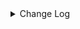 <details><summary> Change Log </summary>

| Change | Commit | Version |
| --- | --- | --- |
|fix code style|https://github.com/apache/seatunnel/commit/d62342aa5| dev |
|[maven-release-plugin] prepare for next development iteration|https://github.com/apache/seatunnel/commit/dca66b78d| dev |
|[maven-release-plugin] prepare release 2.3.10|https://github.com/apache/seatunnel/commit/5c8a4c03d|2.3.10|
|[Fix] Fix error log name for SourceSplitEnumerator implements class (#8817)|https://github.com/apache/seatunnel/commit/55ed90eca|2.3.10|
|[Improve] restruct connector common options (#8634)|https://github.com/apache/seatunnel/commit/f3499a6ee|2.3.10|
|[improve] update amazondynamodb connector (#8601)|https://github.com/apache/seatunnel/commit/a69efca0f|2.3.10|
|[Feature][Restapi] Allow metrics information to be associated to logical plan nodes (#7786)|https://github.com/apache/seatunnel/commit/6b7c53d03|2.3.9|
|[Feature][Doris] Add Doris type converter (#6354)|https://github.com/apache/seatunnel/commit/518999184|2.3.6|
|[Feature][Core] Upgrade flink source translation (#5100)|https://github.com/apache/seatunnel/commit/5aabb14a9|2.3.4|
|[Improve][Common] Introduce new error define rule (#5793)|https://github.com/apache/seatunnel/commit/9d1b2582b|2.3.4|
|[Improve] Code clean for AmazonDynamoDB connector (#5791)|https://github.com/apache/seatunnel/commit/a17dd7afc|2.3.4|
|[Improve] Remove use `SeaTunnelSink::getConsumedType` method and mark it as deprecated (#5755)|https://github.com/apache/seatunnel/commit/8de740810|2.3.4|
|[connector-v2] add amazondynamicdb source split (#5275)|https://github.com/apache/seatunnel/commit/740c14422|2.3.4|
|Support config column/primaryKey/constraintKey in schema (#5564)|https://github.com/apache/seatunnel/commit/eac76b4e5|2.3.4|
|[Improve]Remove scheduler in Dynamodb sink (#5248)|https://github.com/apache/seatunnel/commit/9e033a824|2.3.4|
|[Improve][CheckStyle] Remove useless &#x27;SuppressWarnings&#x27; annotation of checkstyle. (#5260)|https://github.com/apache/seatunnel/commit/51c0d709b|2.3.4|
|[Bugfix][AmazonDynamoDB] Fix the problem that all table data cannot be obtained (#5146)|https://github.com/apache/seatunnel/commit/09995159a|2.3.3|
|Merge branch &#x27;dev&#x27; into merge/cdc|https://github.com/apache/seatunnel/commit/4324ee191|2.3.1|
|[Improve][Project] Code format with spotless plugin.|https://github.com/apache/seatunnel/commit/423b58303|2.3.1|
|[improve][api] Refactoring schema parse (#4157)|https://github.com/apache/seatunnel/commit/b2f573a13|2.3.1|
|[Improve][build] Give the maven module a human readable name (#4114)|https://github.com/apache/seatunnel/commit/d7cd60105|2.3.1|
|[Improve][Project] Code format with spotless plugin. (#4101)|https://github.com/apache/seatunnel/commit/a2ab16656|2.3.1|
|[Feature][Connector] add get source method to all source connector (#3846)|https://github.com/apache/seatunnel/commit/417178fb8|2.3.1|
|[Feature][API &amp; Connector &amp; Doc] add parallelism and column projection interface (#3829)|https://github.com/apache/seatunnel/commit/b9164b8ba|2.3.1|
|[Hotfix][API] env required option can not set default value (#3584)|https://github.com/apache/seatunnel/commit/c5a23024f|2.3.0|
|[Feature][Connector-V2][AmazonDynamoDB] Add Factory for AmazonDynamoDB (#3348)|https://github.com/apache/seatunnel/commit/a0068efdb|2.3.0|
|[Improve][Connector-V2][AmazonDynamoDB] Unified exception for AmazonDynamoDB source &amp; sink connector (#3333)|https://github.com/apache/seatunnel/commit/17bc5adce|2.3.0|
|[Connector-V2] [Chore] Canonical name for AmazonDynamodb (#3321)|https://github.com/apache/seatunnel/commit/e216eb9a6|2.3.0|
|[Feature][Connector-V2] [Amazondynamodb Connector]add amazondynamodb source &amp; sink connnector (#3166)|https://github.com/apache/seatunnel/commit/183bac02f|2.3.0|

</details>
